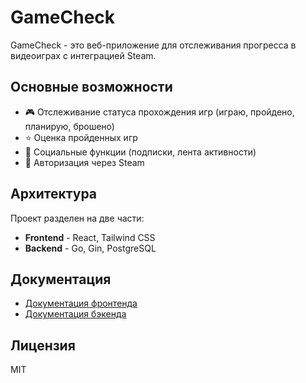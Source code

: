 # GameCheck

GameCheck - это веб-приложение для отслеживания прогресса в видеоиграх с интеграцией Steam.

## Основные возможности

- 🎮 Отслеживание статуса прохождения игр (играю, пройдено, планирую, брошено)
- ⭐ Оценка пройденных игр
- 👥 Социальные функции (подписки, лента активности)
- 🔐 Авторизация через Steam

## Архитектура

Проект разделен на две части:

- **Frontend** - React, Tailwind CSS
- **Backend** - Go, Gin, PostgreSQL

## Документация

- [Документация фронтенда](./frontend/README.md)
- [Документация бэкенда](./backend/README.md)

## Лицензия

MIT

